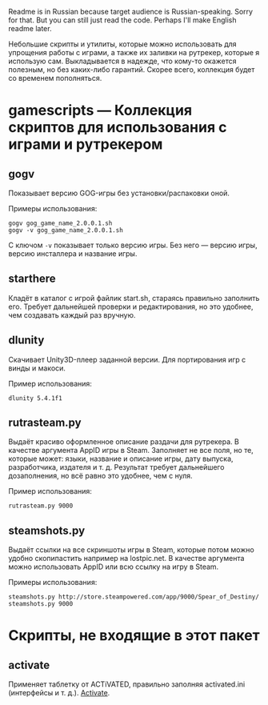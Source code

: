 Readme is in Russian because target audience is Russian-speaking. Sorry
for that. But you can still just read the code. Perhaps I'll make English
readme later.

Небольшие скрипты и утилиты, которые можно использовать для упрощения работы
с играми, а также их заливки на рутрекер, которые я использую сам.
Выкладывается в надежде, что кому-то окажется полезным, но без каких-либо
гарантий. Скорее всего, коллекция будет со временем пополняться.

# gamescripts — Коллекция скриптов для использования с играми и рутрекером

## gogv

Показывает версию GOG-игры без установки/распаковки оной.

Примеры использования:
````
gogv gog_game_name_2.0.0.1.sh
gogv -v gog_game_name_2.0.0.1.sh
````
С ключом `-v` показывает только версию игры. Без него — версию игры, версию
инсталлера и название игры.


## starthere

Кладёт в каталог с игрой файлик start.sh, стараясь правильно заполнить его.
Требует дальнейшей проверки и редактирования, но это удобнее, чем создавать
каждый раз вручную.


## dlunity

Скачивает Unity3D-плеер заданной версии. Для портирования игр с винды и макоси.

Пример использования:
````
dlunity 5.4.1f1
````


## rutrasteam.py

Выдаёт красиво оформленное описание раздачи для рутрекера. В качестве аргумента
AppID игры в Steam. Заполняет не все поля, но те, которые может: языки,
название и описание игры, дату выпуска, разработчика, издателя и т. д.
Результат требует дальнейшего дозаполнения, но всё равно это удобнее,
чем с нуля.

Пример использования:
````
rutrasteam.py 9000
````


## steamshots.py

Выдаёт ссылки на все скриншоты игры в Steam, которые потом можно удобно
скопипастить например на lostpic.net. В качестве аргумента можно использовать
AppID или всю ссылку на игру в Steam.

Примеры использования:
````
steamshots.py http://store.steampowered.com/app/9000/Spear_of_Destiny/
steamshots.py 9000
````


# Скрипты, не входящие в этот пакет

## activate

Применяет таблетку от ACTiVATED, правильно заполняя activated.ini (интерфейсы
и т. д.). [Activate](https://github.com/ZeDoCaixao/activate).
